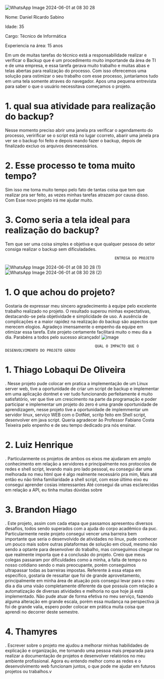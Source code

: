 ![WhatsApp Image 2024-06-01 at 08 30 28](https://github.com/Loback07/Projeto_Gerenciamento_De_Redes/assets/167694546/325559c9-7dc0-47d2-be95-82799306c77b)

Nome: Daniel Ricardo Sabino

Idade: 35

Cargo: Técnico de Informática

Experiencia na área: 15 anos


Em um de muitas tarefas do técnico está a responsabilidade realizar e verificar o Backup que é um procedimento muito importande da área de TI e de uma empresa, e essa tarefa gerava muito trabalho e muitas abas e telas abertas para realização do processo. Com isso oferecemos uma solução para ostimizar o seu trabalho com esse processo, juntaríamos tudo em uma tela somente atraves do navegador. Apos uma pequena entrevista para saber o que o usuário necessitava começamos o projeto.

# 1. qual sua atividade para realização do backup?

Nesse momento preciso abrir uma janela pra verificar o agendamento do processo, veririficar se o script está no lugar ccorreto, abarir uma janela pra ver se o backup foi feito e depois mando fazer o backup, depois de finalizado excluo os arquivos desnecessários.

# 2. Esse processo te toma muito tempo?

Sim isso me toma muito tempo pelo fato de tantas coisa que tem que realizar pra ser feito, as vezes minhas tarefas atrazam por causa disso. Com Esse novo projeto irá me ajudar muito.

# 3. Como seria a tela ideal para realização do backup?

Tem que ser uma coisa simples e objetiva e que qualquer pessoa do setor consiga realizar o backup sem dificuladades.

                                                      ENTREGA DO PROJETO

![WhatsApp Image 2024-06-01 at 08 30 28 (1)](https://github.com/Loback07/Projeto_Gerenciamento_De_Redes/assets/167694546/83ad52a2-1fea-41df-a7d9-46d5d5817ed8)
![WhatsApp Image 2024-06-01 at 08 30 28 (2)](https://github.com/Loback07/Projeto_Gerenciamento_De_Redes/assets/167694546/ce9f5b67-64f6-4190-b9f4-9d96cb42e3e2)

# 1. O que achou do projeto?

Gostaria de expressar meu sincero agradecimento à equipe pelo excelente trabalho realizado no projeto. O resultado superou minhas expectativas, destacando-se pela objetividade e simplicidade de uso. A ausência de complicações e a maior rapidez na realização do backup são aspectos que merecem elogios.
Agradeço imensamente o empenho da equipe em otimizar essa tarefa. Este projeto certamente facilitará muito o meu dia a dia. Parabéns a todos pelo sucesso alcançado!
![image](https://github.com/Loback07/Projeto_Gerenciamento_De_Redes/assets/167694546/c8311062-c7e8-4c9d-9946-aaad752cb7d7)


                                             QUAL O IMPACTO QUE O DESENVOLVIMENTO DO PROJETO GEROU

# 1. Thiago Lobaqui De Oliveira

. Nesse projeto pude colocar em pratica a implementação de um Linux server web, tive a oportunidade de criar um script de backup e implementar em uma aplicação dontnet e ver tudo funcionando
perfeitamente é muito satisfatório, ver que tive um crescimento na parte da programação e poder participar e implementar um projeto do zero é uma grande oportunidade de aprendizagem,
nesse projeto tive a oportunidade de implemmentar um servidor linux, serviço WEB com o DotNet, scritp feito em Shell script, desenvolver em java script.
Queria agradecer ão Professor Fabiano Costa Teixeira pelo enpenho e de seu tempo dedicado pra nós ensinar.

# 2.  Luiz Henrique

. Particularmente os projetos de ambos os eixos me ajudaram em amplo conhecimento em relação a servidores e principalmente nos protocolos de redes e shell script, levando mais pro lado pessoal, eu consegui dar uma melhorada no meu html que é algo realmente necessário pra mim, 
Mais até então eu não tinha familiaridade a shell script, com esse último eixo eu consegui aprender cosias interessantes Até consegui da umas esclarecidas em relação a API, eu tinha muitas dúvidas sobre

# 3. Brandon Hiago

. Este projeto, assim com cada etapa que passamos apresentou diversos desafios, todos sendo superados com a ajuda do corpo acadêmico da puc. Particularmente neste projeto consegui vencer uma barreira bem importante que seria o desenvolvido de atividades no linux, pude conhecer um pouco mais sobre outras plataformas de solução em cloud, mesmo não sendo a optante para desenvolver do trabalho, mas conseguimos chegar no que realmente importa que é a conclusão do projeto. Creio que meus colegas passaram por dificuldades como a minha, a falta de tempo no nosso cotidiano sendo o mais preocupante, porém conseguimos ultrapassar todas as barreiras impostas.
Referente à essa etapa em específico, gostaria de ressaltar que foi de grande aproveitamento, principalmente em minha área de atuação pois consegui levar para o meu dia a dia uma visão completamente diferente da que possuía com relação a automatização de diversas atividades e melhoria no que hoje já está implementado. Não pude atuar de forma efetiva no meu serviço, fazendo alguma alteração em grande escala, porém essa mudança na perspectiva já foi de grande valia, espero poder colocar em prática muita coisa que aprendi no decorrer deste semestre. 

# 4. Thamyres

. Escrever sobre o projeto me ajudou a melhorar minhas habilidades de explicação e organização, me tornando uma pessoa mais preparada para realizar a documentação de projetos e desenvolver relatórios no meu ambiente profissional. Agora eu entendo melhor como as redes e o desenvolvimento web funcionam juntos, o que pode me ajudar em futuros projetos ou trabalhos.v
